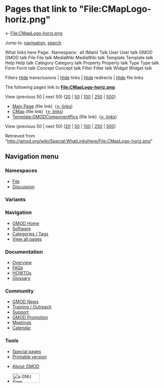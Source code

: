 <div id="mw-page-base" class="noprint">

</div>

<div id="mw-head-base" class="noprint">

</div>

<div id="content" class="mw-body" role="main">

<span id="top"></span>

<div id="mw-js-message" style="display:none;">

</div>



# <span dir="auto">Pages that link to "File:CMapLogo-horiz.png"</span>

<div id="bodyContent">

<div id="contentSub">

←
[File:CMapLogo-horiz.png](/wiki/File:CMapLogo-horiz.png "File:CMapLogo-horiz.png")

</div>

<div id="jump-to-nav" class="mw-jump">

Jump to: [navigation](#mw-navigation), [search](#p-search)

</div>

<div id="mw-content-text">

What links here Page:  Namespace:  all (Main) Talk User User talk GMOD
GMOD talk File File talk MediaWiki MediaWiki talk Template Template talk
Help Help talk Category Category talk Property Property talk Type Type
talk Form Form talk Concept Concept talk Filter Filter talk Widget
Widget talk

Filters
[Hide](/mediawiki/index.php?title=Special:WhatLinksHere/File:CMapLogo-horiz.png&hidetrans=1 "Special:WhatLinksHere/File:CMapLogo-horiz.png")
transclusions \|
[Hide](/mediawiki/index.php?title=Special:WhatLinksHere/File:CMapLogo-horiz.png&hidelinks=1 "Special:WhatLinksHere/File:CMapLogo-horiz.png")
links \|
[Hide](/mediawiki/index.php?title=Special:WhatLinksHere/File:CMapLogo-horiz.png&hideredirs=1 "Special:WhatLinksHere/File:CMapLogo-horiz.png")
redirects \|
[Hide](/mediawiki/index.php?title=Special:WhatLinksHere/File:CMapLogo-horiz.png&hideimages=1 "Special:WhatLinksHere/File:CMapLogo-horiz.png")
file links

The following pages link to
**[File:CMapLogo-horiz.png](/wiki/File:CMapLogo-horiz.png "File:CMapLogo-horiz.png")**:

View (previous 50 \| next 50)
([20](/mediawiki/index.php?title=Special:WhatLinksHere/File:CMapLogo-horiz.png&limit=20 "Special:WhatLinksHere/File:CMapLogo-horiz.png")
\|
[50](/mediawiki/index.php?title=Special:WhatLinksHere/File:CMapLogo-horiz.png&limit=50 "Special:WhatLinksHere/File:CMapLogo-horiz.png")
\|
[100](/mediawiki/index.php?title=Special:WhatLinksHere/File:CMapLogo-horiz.png&limit=100 "Special:WhatLinksHere/File:CMapLogo-horiz.png")
\|
[250](/mediawiki/index.php?title=Special:WhatLinksHere/File:CMapLogo-horiz.png&limit=250 "Special:WhatLinksHere/File:CMapLogo-horiz.png")
\|
[500](/mediawiki/index.php?title=Special:WhatLinksHere/File:CMapLogo-horiz.png&limit=500 "Special:WhatLinksHere/File:CMapLogo-horiz.png"))

- [Main Page](/wiki/Main_Page "Main Page") (file link) ‎
  <span class="mw-whatlinkshere-tools">([←
  links](/mediawiki/index.php?title=Special:WhatLinksHere&target=Main+Page "Special:WhatLinksHere"))</span>
- [CMap](/wiki/CMap "CMap") (file link) ‎
  <span class="mw-whatlinkshere-tools">([←
  links](/mediawiki/index.php?title=Special:WhatLinksHere&target=CMap "Special:WhatLinksHere"))</span>
- [Template:GMODComponentPics](/wiki/Template:GMODComponentPics "Template:GMODComponentPics")
  (file link) ‎ <span class="mw-whatlinkshere-tools">([←
  links](/mediawiki/index.php?title=Special:WhatLinksHere&target=Template%3AGMODComponentPics "Special:WhatLinksHere"))</span>

View (previous 50 \| next 50)
([20](/mediawiki/index.php?title=Special:WhatLinksHere/File:CMapLogo-horiz.png&limit=20 "Special:WhatLinksHere/File:CMapLogo-horiz.png")
\|
[50](/mediawiki/index.php?title=Special:WhatLinksHere/File:CMapLogo-horiz.png&limit=50 "Special:WhatLinksHere/File:CMapLogo-horiz.png")
\|
[100](/mediawiki/index.php?title=Special:WhatLinksHere/File:CMapLogo-horiz.png&limit=100 "Special:WhatLinksHere/File:CMapLogo-horiz.png")
\|
[250](/mediawiki/index.php?title=Special:WhatLinksHere/File:CMapLogo-horiz.png&limit=250 "Special:WhatLinksHere/File:CMapLogo-horiz.png")
\|
[500](/mediawiki/index.php?title=Special:WhatLinksHere/File:CMapLogo-horiz.png&limit=500 "Special:WhatLinksHere/File:CMapLogo-horiz.png"))

</div>

<div class="printfooter">

Retrieved from
"<http://gmod.org/wiki/Special:WhatLinksHere/File:CMapLogo-horiz.png>"

</div>

<div id="catlinks" class="catlinks catlinks-allhidden">

</div>

<div class="visualClear">

</div>

</div>

</div>

<div id="mw-navigation">

## Navigation menu

<div id="mw-head">



<div id="left-navigation">

<div id="p-namespaces" class="vectorTabs" role="navigation"
aria-labelledby="p-namespaces-label">

### Namespaces

- <span id="ca-nstab-image"><a href="/wiki/File:CMapLogo-horiz.png" accesskey="c"
  title="View the file page [c]">File</a></span>
- <span id="ca-talk"><a
  href="/mediawiki/index.php?title=File_talk:CMapLogo-horiz.png&amp;action=edit&amp;redlink=1"
  accesskey="t"
  title="Discussion about the content page [t]">Discussion</a></span>

</div>

<div id="p-variants" class="vectorMenu emptyPortlet" role="navigation"
aria-labelledby="p-variants-label">

### 

### Variants[](#)

<div class="menu">

</div>

</div>

</div>

<div id="right-navigation">





</div>



</div>

</div>

</div>

<div id="mw-panel">

<div id="p-logo" role="banner">

<a href="/wiki/Main_Page"
style="background-image: url(http://gmod.org/images/GMOD-cogs.png);"
title="Visit the main page"></a>

</div>

<div id="p-Navigation" class="portal" role="navigation"
aria-labelledby="p-Navigation-label">

### Navigation

<div class="body">

- <span id="n-GMOD-Home">[GMOD Home](/wiki/Main_Page)</span>
- <span id="n-Software">[Software](/wiki/GMOD_Components)</span>
- <span id="n-Categories-.2F-Tags">[Categories /
  Tags](/wiki/Categories)</span>
- <span id="n-View-all-pages">[View all
  pages](/wiki/Special:AllPages)</span>

</div>

</div>

<div id="p-Documentation" class="portal" role="navigation"
aria-labelledby="p-Documentation-label">

### Documentation

<div class="body">

- <span id="n-Overview">[Overview](/wiki/Overview)</span>
- <span id="n-FAQs">[FAQs](/wiki/Category:FAQ)</span>
- <span id="n-HOWTOs">[HOWTOs](/wiki/Category:HOWTO)</span>
- <span id="n-Glossary">[Glossary](/wiki/Glossary)</span>

</div>

</div>

<div id="p-Community" class="portal" role="navigation"
aria-labelledby="p-Community-label">

### Community

<div class="body">

- <span id="n-GMOD-News">[GMOD News](/wiki/GMOD_News)</span>
- <span id="n-Training-.2F-Outreach">[Training /
  Outreach](/wiki/Training_and_Outreach)</span>
- <span id="n-Support">[Support](/wiki/Support)</span>
- <span id="n-GMOD-Promotion">[GMOD
  Promotion](/wiki/GMOD_Promotion)</span>
- <span id="n-Meetings">[Meetings](/wiki/Meetings)</span>
- <span id="n-Calendar">[Calendar](/wiki/Calendar)</span>

</div>

</div>

<div id="p-tb" class="portal" role="navigation"
aria-labelledby="p-tb-label">

### Tools

<div class="body">

- <span id="t-specialpages"><a href="/wiki/Special:SpecialPages" accesskey="q"
  title="A list of all special pages [q]">Special pages</a></span>
- <span id="t-print"><a
  href="/mediawiki/index.php?title=Special:WhatLinksHere/File:CMapLogo-horiz.png&amp;printable=yes"
  rel="alternate" accesskey="p"
  title="Printable version of this page [p]">Printable version</a></span>

</div>

</div>

</div>

</div>

<div id="footer" role="contentinfo">

- <span id="footer-places-about">[About
  GMOD](/wiki/GMOD:About "GMOD:About")</span>

<!-- -->

- <span id="footer-copyrightico">[<img src="http://www.gnu.org/graphics/gfdl-logo-small.png" width="88"
  height="31" alt="a GNU Free Documentation License" />](http://www.gnu.org/licenses/fdl-1.3.html)</span>




</div>
